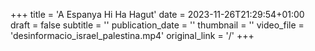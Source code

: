 +++
title = 'A Espanya Hi Ha Hagut'
date = 2023-11-26T21:29:54+01:00
draft = false
subtitle = ''
publication_date = ''
thumbnail = ''
video_file = 'desinformacio_israel_palestina.mp4'
original_link = '/'
+++
